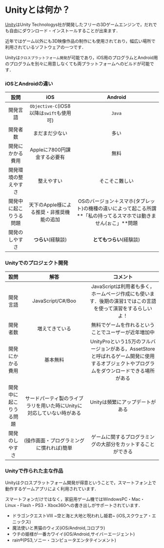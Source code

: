 # Unityとは何か？

[Unity](http://japan.unity3d.com/)はUnity Technologys社が開発したフリーの3Dゲームエンジンで，だれでも自由にダウンロード・インストールすることが出来ます．

近年ではゲーム以外にも3D映像作品の制作にも使用されており，幅広い場所で利用されているソフトウェアの一つです．

Unityは`クロスプラットフォーム開発`が可能であり，iOS用のプログラムとAndroid用のプログラムを別々に用意しなくても両プラットフォームへのビルドが可能です．

### iOSとAndroidの違い

| 設問 | **iOS** | **Android** |
| :-------------: |:---------:| :----:|
| 開発言語 | `Objective-C`(iOS8以降は`swift`も使用可) | `Java` |
| 開発者数 |まだまだ少ない|多い|
| 開発にかかる費用 | Appleに7800円課金する必要有 | 無料 |
| 開発環境の整えやすさ | 整えやすい |そこそこ難しい|
| 開発中に起こりうる問題 |天下のApple様による推奨・非推奨機能の追加 | OSのバージョン＋スマホ(タブレット)の機種の違いによって起こる所謂**「私の持ってるスマホでは動きません(ぉこ」**問題  |
| 開発のしやすさ | **つらい**(経験談) |**とてもつらい**(経験談)|

### Unityでのプロジェクト開発
|設問|解答|コメント|
|:-------------------:|:---------------:|:-------------:|
|開発言語|JavaScript/C#/Boo|JavaScriptは利用者も多く，ホームページ作成にも使います．後期の演習1ではこの言語を使って演習をするらしいよ！|
|開発者数|増えてきている|無料でゲームを作れるということでユーザーが近年増加中|
|開発にかかる費用|基本無料|UnityProという15万のフルバージョンがある，AssetStoreと呼ばれるゲーム開発に使用するオブジェクトやプログラムをダウンロードできる場所がある|
|開発中に起こりうる問題|サードパーティ製のライブラリを用いた時にUnityに対応していない時がある|Unityは頻繁にアップデートがある|
|開発のしやすさ|(操作画面・プログラミングに慣れれば)簡単|ゲームに関するプログラミングの大部分をカットすることができる|

### Unityで作られた主な作品
Unityはクロスプラットフォーム開発が得意ということで，スマートフォン上で動作するゲームアプリによく利用されています．

スマートフォンだけではなく，家庭用ゲーム機ではWindowsPC・Mac・Linux・Flash・PS3・Xbox360への書き出しがサポートされています．

* ドラゴンクエストⅧ ~空と海と大地と呪われし姫君~
(iOS,スクウェア・エニックス)
* 魔法使いと黒猫のウィズ(iOS/Android,コロプラ)
* ウチの姫様が一番カワイイ(iOS/Android,サイバーエージェント)
* rain®(PS3,ソニー・コンピュータエンタテインメント)
